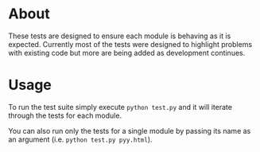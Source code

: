 About
=====

These tests are designed to ensure each module is behaving as it is expected.
Currently most of the tests were designed to highlight problems with existing
code but more are being added as development continues.


Usage
=====

To run the test suite simply execute `python test.py` and it will iterate
through the tests for each module.

You can also run only the tests for a single module by passing its name as
an argument (i.e. `python test.py pyy.html`).

